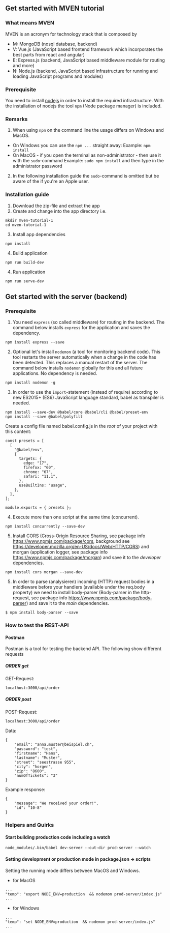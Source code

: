 ## Get started with MVEN tutorial
### What means MVEN
MVEN is an acronym for technology stack that is composed by  
* M: MongoDB (nosql database, backend)
* V: Vue.js (JavaScript based frontend framework which incorporates the best parts from react and angular)
* E: Express.js (backend, JavaScript based middleware module for routing and more)
* N: Node.js (backend, JavaScript based infrastructure for running and loading JavaScript programs and modules)


### Prerequisite
You need to install [nodejs](https://nodejs.org/en/) in order to install the required infrastructure. With the installation of nodejs the tool `npm` (Node package manager) is included.

### Remarks 
1. When using  `npm` on the command line the usage differs on Windows and MacOS.
* On Windows you can use the `npm ...` straight away: Example: `npm install`
* On MacOS - if you open the terminal as non-administrator - then use it with the `sudo`-command 
Example: `sudo npm install` and then type  in the administrator password
2. In the following installation guide the `sudo`-command is omitted but be aware of the if you're an Apple user.

### Installation guide
1. Download the zip-file and extract the app     
2. Create and change into the app directory i.e.
```
mkdir mven-tutorial-1
cd mven-tutorial-1
```
3. Install app dependencies
```
npm install
```

4. Build application
```
npm run build-dev
```

4. Run application
```
npm run serve-dev
```


## Get started with the server (backend)
### Prerequisite
1. You need `express` (so called middleware) for routing in the backend.
The command below installs `express` for the application and saves the dependency.
```
npm install express --save
```
2. Optional let's install `nodemon` (a tool for monitoring backend code). This tool restarts the server automatically when a change in the code has been detected.
This replaces a manual restart of the server.
The command below installs `nodemon` globally for this and all future applications. No dependency is needed.
```
npm install nodemon -g
```

3. In order to use the `import`-statement (instead of require) according to new ES2015+ (ES6) JavaScript
language standard, babel as transpiler is needed.
```
npm install --save-dev @babel/core @babel/cli @babel/preset-env
npm install --save @babel/polyfill
```
Create a config file named babel.config.js in the *root* of your project with this content:
```
const presets = [
  [
    "@babel/env",
    {
      targets: {
        edge: "17",
        firefox: "60",
        chrome: "67",
        safari: "11.1",
      },
      useBuiltIns: "usage",
    },
  ],
];

module.exports = { presets };
```

4. Execute more than one script at the same time (concurrent).
```
npm install concurrently --save-dev
```

5. Install CORS (Cross-Origin Resource Sharing, see package info https://www.npmjs.com/package/cors, background see https://developer.mozilla.org/en-US/docs/Web/HTTP/CORS) and morgan (application logger, see package info https://www.npmjs.com/package/morgan) and save it to the *developer* dependencies.
```
npm install cors morgan --save-dev
```

5. In order to parse (analysieren) incoming (HTTP) request bodies in a middleware before your handlers (available under the req.body property) we need to install body-parser (Body-parser in the http-request, see package info https://www.npmjs.com/package/body-parser) and save it to the *main* dependencies.
```
$ npm install body-parser --save
```

### How to test the REST-API
#### Postman
Postman is a tool for testing the backend API. The following show different requests

##### ORDER get
GET-Request: 
```
localhost:3000/api/order
```

##### ORDER post
POST-Request: 
```
localhost:3000/api/order
```
Data: 
```
{
    "email": "anna.muster@beispiel.ch",
    "password": "test",
    "firstname": "Hans",
    "lastname": "Muster",
    "street": "seestrasse 955",
    "city": "horgen",
    "zip": "8600",
    "numOfTickets": "3"
}
```
Example response:
```
{
    "message": "We received your order!",
    "id": "10-8"
}
```

### Helpers and Quirks

#### Start building production code including a watch 
```
node_modules/.bin/babel dev-server --out-dir prod-server --watch
```

#### Setting development or production mode in package.json -> scripts
Setting the running mode differs between MacOS and Windows.  
* for MacOS
```
...
"temp": "export NODE_ENV=production  && nodemon prod-server/index.js"
...
```

* for Windows
```
...
"temp": "set NODE_ENV=production  && nodemon prod-server/index.js"
...
```




